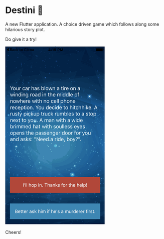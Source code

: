 # Destini 🤔

A new Flutter application.
A choice driven game which follows along some hilarious story plot.

Do give it a try!

![](Destini.gif)


Cheers!


